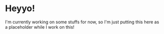# Heyyo!
I'm currently working on some stuffs for now, so I'm just putting this here as a placeholder while I work on this!
